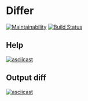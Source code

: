 # Differ
[![Maintainability](https://api.codeclimate.com/v1/badges/e1f7bd5f2bd0f8c3c336/maintainability)](https://codeclimate.com/github/martishevich/project-lvl2-s369/maintainability)
[![Build Status](https://travis-ci.org/martishevich/project-lvl1-s368.svg?branch=master)](https://travis-ci.org/martishevich/project-lvl1-s368)
## Help
[![asciicast](https://asciinema.org/a/4gPp1e88D3QvrWgv9A37hh8yh.svg)](https://asciinema.org/a/4gPp1e88D3QvrWgv9A37hh8yh)
## Output diff 
[![asciicast](https://asciinema.org/a/EdREM10YxtGQtweii9YK68mTW.svg)](https://asciinema.org/a/EdREM10YxtGQtweii9YK68mTW)